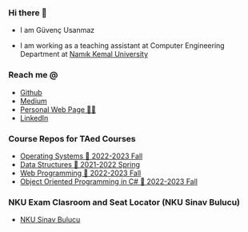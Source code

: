 ### Hi there 👋

* I am Güvenç Usanmaz

* I am working as a teaching assistant at Computer Engineering Department at [Namık Kemal University](www.nku.edu.tr)

### Reach me @

* [Github](www.github.com/gusanmaz)
* [Medium](https://medium.com/@gsnmz)
* [Personal Web Page 🚧🚧](https://wwww.gusanmaz.me/blog)
* [LinkedIn](https://www.linkedin.com/in/gusanmaz/)


### Course Repos for TAed Courses

* [Operating Systems 📍 2022-2023 Fall](https://github.com/gusanmaz/BMB311_OS)
* [Data Structures 📍 2021-2022 Spring](https://github.com/gusanmaz/BMB212_Algorithms)
* [Web Programming 📍 2022-2023 Fall](https://github.com/gusanmaz/BMB315_Web)
* [Object Oriented Programming in C# 📍 2022-2023 Fall](https://github.com/gusanmaz/BMB203_OOP)

### NKU Exam Clasroom and Seat Locator (NKU Sinav Bulucu)

* [NKU Sinav Bulucu](https://www.gusanmaz.me/sinav)
